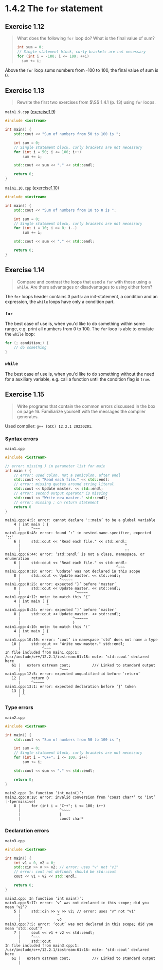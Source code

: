 # 1.4.2 The `for` statement

## Exercise 1.12

> What does the following `for` loop do? What is the final value of sum?
> ```cpp
> int sum = 0;
> // Single statement block, curly brackets are not necessary
> for (int i = -100; i <= 100; ++i)
>   sum += i;
> ```

Above the `for` loop sums numbers from -100 to 100, the final value of sum is 0.

## Exercise 1.13

> Rewrite the first two exercises from $\S$ 1.4.1 (p. 13) using `for` loops.

`main1.9.cpp` ([exercise1.9](../../section1.4.1/exercise1.9/))
```cpp
#include <iostream>

int main() {
    std::cout << "Sum of numbers from 50 to 100 is ";

    int sum = 0;
    // Single statement block, curly brackets are not necessary
    for (int i = 50; i <= 100; i++)
        sum += i;

    std::cout << sum << "." << std::endl;

    return 0;
}
```

`main1.10.cpp` ([exercise1.10](../../section1.4.1/exercise1.10/))
```cpp
#include <iostream>

int main() {
    std::cout << "Sum of numbers from 10 to 0 is ";

    int sum = 0;
    // Single statement block, curly brackets are not necessary
    for (int i = 10; i >= 0; i--)
        sum += i;

    std::cout << sum << "." << std::endl;

    return 0;
}
```

## Exercise 1.14

> Compare and contrast the loops that used a `for` with those using a `while`. Are there advantages or disadvantages to using either form?

The `for` loops header contains 3 parts: an init-statement, a condition and an expression, the `while` loops have only a condition part. 

### `for`
The best case of use is, when you'd like to do something within some range, e.g. print all numbers from 0 to 100. The `for` loop is able to emulate the `while` loop:
```cpp
for (; condition;) {
    // do something
}
```

### `while`
The best case of use is, when you'd like to do something without the need for a auxiliary variable, e.g. call a function until the condition flag is `true`.

## Exercise 1.15

> Write programs that contain the common errors discussed in the box on page 16. Familiarize yourself with the messages the compiler generates.

Used compiler: `g++ (GCC) 12.2.1 20230201`.

### Syntax errors

`main1.cpp`
```cpp
#include <iostream>

// error: missing ) in parameter list for main
int main ( {
    // error: used colon, not a semicolon, after endl
    std::cout << "Read each file." << std::endl:
    // error: missing quotes around string literal
    std::cout << Update master. << std::endl;
    // error: second output operator is missing
    std::cout << "Write new master." std::endl;
    // error: missing ; on return statement
    return 0
}
```

```
main1.cpp:4:5: error: cannot declare ‘::main’ to be a global variable
    4 | int main ( {
      |     ^~~~
main1.cpp:6:48: error: found ‘:’ in nested-name-specifier, expected ‘::’
    6 |     std::cout << "Read each file." << std::endl:
      |                                                ^
      |                                                ::
main1.cpp:6:44: error: ‘std::endl’ is not a class, namespace, or enumeration
    6 |     std::cout << "Read each file." << std::endl:
      |                                            ^~~~
main1.cpp:8:18: error: ‘Update’ was not declared in this scope
    8 |     std::cout << Update master. << std::endl;
      |                  ^~~~~~
main1.cpp:8:25: error: expected ‘}’ before ‘master’
    8 |     std::cout << Update master. << std::endl;
      |                         ^~~~~~
main1.cpp:4:12: note: to match this ‘{’
    4 | int main ( {
      |            ^
main1.cpp:8:24: error: expected ‘)’ before ‘master’
    8 |     std::cout << Update master. << std::endl;
      |                        ^~~~~~~
      |                        )
main1.cpp:4:10: note: to match this ‘(’
    4 | int main ( {
      |          ^
main1.cpp:10:10: error: ‘cout’ in namespace ‘std’ does not name a type
   10 |     std::cout << "Write new master." std::endl;
      |          ^~~~
In file included from main1.cpp:1:
/usr/include/c++/12.2.1/iostream:61:18: note: ‘std::cout’ declared here
   61 |   extern ostream cout;          /// Linked to standard output
      |                  ^~~~
main1.cpp:12:5: error: expected unqualified-id before ‘return’
   12 |     return 0
      |     ^~~~~~
main1.cpp:13:1: error: expected declaration before ‘}’ token
   13 | }
      | ^
```

### Type errors

`main2.cpp`
```cpp
#include <iostream>

int main() {
    std::cout << "Sum of numbers from 50 to 100 is ";

    int sum = 0;
    // Single statement block, curly brackets are not necessary
    for (int i = "C++"; i <= 100; i++)
        sum += i;

    std::cout << sum << "." << std::endl;

    return 0;
}
```

```
main2.cpp: In function ‘int main()’:
main2.cpp:8:18: error: invalid conversion from ‘const char*’ to ‘int’ [-fpermissive]
    8 |     for (int i = "C++"; i <= 100; i++)
      |                  ^~~~~
      |                  |
      |                  const char*
```

### Declaration errors

`main3.cpp`
```cpp
#include <iostream>

int main() {
    int v1 = 0, v2 = 0;
    std::cin >> v >> v2; // error: uses "v" not "v1"
    // error: cout not defined; should be std::cout
    cout << v1 + v2 << std::endl;

    return 0;
}
```

```
main3.cpp: In function ‘int main()’:
main3.cpp:5:17: error: ‘v’ was not declared in this scope; did you mean ‘v2’?
    5 |     std::cin >> v >> v2; // error: uses "v" not "v1"
      |                 ^
      |                 v2
main3.cpp:7:5: error: ‘cout’ was not declared in this scope; did you mean ‘std::cout’?
    7 |     cout << v1 + v2 << std::endl;
      |     ^~~~
      |     std::cout
In file included from main3.cpp:1:
/usr/include/c++/12.2.1/iostream:61:18: note: ‘std::cout’ declared here
   61 |   extern ostream cout;          /// Linked to standard output
      |   
```
